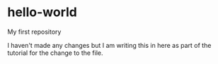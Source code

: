 # hello-world
My first repository

I haven't made any changes but I am writing this in here as part of the tutorial for the change to the file.
